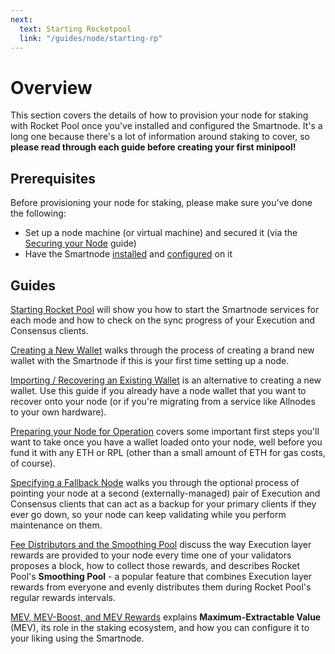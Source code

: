 ```yaml
---
next:
  text: Starting Rocketpool
  link: "/guides/node/starting-rp"
---
```


# Overview

This section covers the details of how to provision your node for staking with Rocket Pool once you've installed and configured the Smartnode.
It's a long one because there's a lot of information around staking to cover, so **please read through each guide before creating your first minipool!**

## Prerequisites

Before provisioning your node for staking, please make sure you've done the following:

- Set up a node machine (or virtual machine) and secured it (via the [Securing your Node](../securing-your-node) guide)
- Have the Smartnode [installed](../installing/overview) and [configured](../config/overview) on it

## Guides

[Starting Rocket Pool](../starting-rp) will show you how to start the Smartnode services for each mode and how to check on the sync progress of your Execution and Consensus clients.

[Creating a New Wallet](../wallet-init) walks through the process of creating a brand new wallet with the Smartnode if this is your first time setting up a node.

[Importing / Recovering an Existing Wallet](../recovering-rp.mdx) is an alternative to creating a new wallet.
Use this guide if you already have a node wallet that you want to recover onto your node (or if you're migrating from a service like Allnodes to your own hardware).

[Preparing your Node for Operation](../prepare-node.mdx) covers some important first steps you'll want to take once you have a wallet loaded onto your node, well before you fund it with any ETH or RPL (other than a small amount of ETH for gas costs, of course).

[Specifying a Fallback Node](../fallback) walks you through the optional process of pointing your node at a second (externally-managed) pair of Execution and Consensus clients that can act as a backup for your primary clients if they ever go down, so your node can keep validating while you perform maintenance on them.

[Fee Distributors and the Smoothing Pool](../fee-distrib-sp) discuss the way Execution layer rewards are provided to your node every time one of your validators proposes a block, how to collect those rewards, and describes Rocket Pool's **Smoothing Pool** - a popular feature that combines Execution layer rewards from everyone and evenly distributes them during Rocket Pool's regular rewards intervals.

[MEV, MEV-Boost, and MEV Rewards](../mev.mdx) explains **Maximum-Extractable Value** (MEV), its role in the staking ecosystem, and how you can configure it to your liking using the Smartnode.
